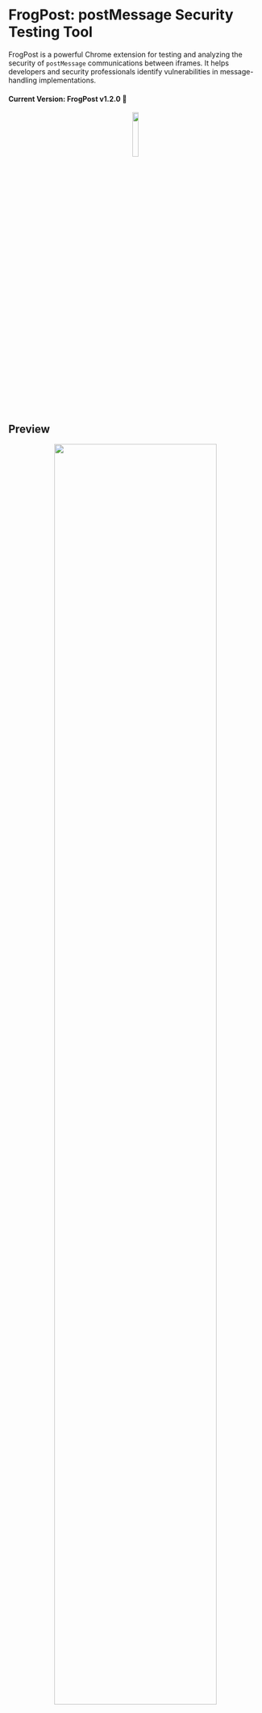 # FrogPost: postMessage Security Testing Tool

FrogPost is a powerful Chrome extension for testing and analyzing the security of `postMessage` communications between iframes. It helps developers and security professionals identify vulnerabilities in message-handling implementations.

#### Current Version: FrogPost v1.2.0 🥳

<p align="center" width="100%">
    <img width="15%" src="frog-logo.png">
</p>

## Preview
<p align="center" width="100%">
    <img width="80%" src="FrogPost_final.gif">
</p>

---

## ⚠️ Security Disclaimer

Use FrogPost **ethically and legally** — only test applications you own or have permission to assess. Unauthorized testing may violate laws.

---

## 🚀 Key Features

- Live monitor of cross-origin `postMessage` traffic
- Automatic detection and analysis of message handlers
- Static and runtime analysis for DOM-based vulnerabilities
- Identification of missing origin checks and unsafe sinks
- Targeted fuzzing of insecure handlers
- Detailed security reports with payload suggestions

---

## 📌 Usage Highlights

1. **Observe**: Load any site with iframes. FrogPost captures `postMessage` exchanges.
2. **Analyze**: Click ▶ to begin handler analysis. Static fallback analysis is applied if runtime fails.
3. **Trace**: Use ✨ to trace data flows, detect DOM sinks, and generate security payloads.
4. **Fuzz**: Launch 🚀 to test vulnerable endpoints using crafted fuzzing payloads.

---

## 🧠 Dashboard at a Glance

### 🎯 Per-Iframe Controls

- **▶ Play** – Start handler detection and capture
- **✨ Trace** – Static sink and flow analysis
- **📋 Report** – Show results & Insights
- **🚀 Launch** – Begin fuzzing vulnerable handlers

### 🛠️ General Controls

- **Check All** – Analyze all endpoints
- **Clear Messages** – Reset state and logs
- **Export** – Download captured messages
- **Refresh** – Manually update messages
- **Debug Toggle** – Verbose logging in console

### 💬 Message Controls

- **→ Send to Origin** – Replay to sender
- **→ Send to Destination** – Replay to receiver

---

## 📊 Panels

- **Hosts Panel** – Shows the main page and iframe connections
- **Messages Panel** – Intercepted `postMessage` traffic
- **Security Report** – DOM XSS and origin check findings

---

## 📥 Installation Guide for macOS

### Option 1 (Recommended): Install the Chrome Extension via `setup.sh`

1. Clone the repository:

    ```
    git clone https://github.com/thisis0xczar/FrogPost.git
    ```

2. Load the extension in Chrome.

3. `cd` to the repo folder:

    ```
    cd FrogPost
    ```

4. Make `setup.sh` executable and run it:

    ```
    chmod +x setup.sh; ./setup.sh
    ```

### Option 2: Install the Chrome Extension manually

1. Clone the repository:

    ```
    git clone https://github.com/thisis0xczar/FrogPost.git
    ```

2. Go to `chrome://extensions/` in Chrome

3. Enable **Developer mode**

4. Click **Load unpacked** and select the FrogPost directory

5. Extension should appear in Chrome

---

### Step 2: Set Up the Native Messaging Host

1. Create required directories:

    ```
    mkdir -p ~/Library/Application\ Support/NodeServerStarter
    mkdir -p ~/Library/Application\ Support/Google/Chrome/NativeMessagingHosts
    ```

2. Copy your Chrome Extension ID and update `com.nodeserver.starter.json`:

    ```
    sed -i '' 's/\abcdefghijklmnopabcdefghijklmnop/<your-extension-id>/g' com.nodeserver.starter.json
    ```

3. Verify `allowed_origins` includes:

    ```
    "chrome-extension://<your-extension-id>/"
    ```

4. In `server.js`, set:

    ```js
    const rootDir = '/Path/To/extension/folder';
    ```

5. In `start_server.sh`, set:

    ```bash
    SERVER_JS="/Users/[USER_NAME]/Library/Application Support/NodeServerStarter/server.js"
    LOG_FILE="/Users/[USER_NAME]/Library/Application Support/NodeServerStarter/node-finder.log
    ```

6. Copy files to system paths:

    ```bash
    cp /path/to/FrogPost/server.js ~/Library/Application\ Support/NodeServerStarter/
    cp /path/to/FrogPost/start_server.sh ~/Library/Application\ Support/NodeServerStarter/
    cp /path/to/FrogPost/com.nodeserver.starter.json ~/Library/Application\ Support/Google/Chrome/NativeMessagingHosts/
    ```

7. Confirm the JSON file is configured correctly:

    ```
    cat ~/Library/Application\ Support/Google/Chrome/NativeMessagingHosts/com.nodeserver.starter.json
    ```

8. Install Node dependencies:

    ```
    cd ~/Library/Application\ Support/NodeServerStarter/
    npm install express cors body-parser
    ```

---

## 📥 Installation Guide for Windows

### Install the Chrome Extension via `Windows/setup.ps1`

1. Clone the repository:

    ```
    git clone https://github.com/thisis0xczar/FrogPost.git
    ```

2. Load the extension in Chrome.

3. `cd` to the repo folder:

    ```
    cd FrogPost
    ```

4. Run the setup script in PowerShell:

    ```
    powershell.exe -File Windows/setup.ps1
    ```
---

## 🧪 Troubleshooting

- **Could not connect to fuzzer server**: Recheck file paths
- **Permission issues**: Run `chmod 755` on all scripts
- **Node not found**: Ensure it's installed and available in your `$PATH`
- **Extension not loading**: Use Chrome dev tools or reload

---

## 📅 Roadmap (TODO)

- [x] Passive Listener Detection
- [x] Callback Integration Fix
- [x] XSS Payload Library
- [x] POC Builder
- [ ] AST Parsing for Generic Listeners

---

## 📄 License

FrogPost is licensed under the MIT License. See [LICENSE](LICENSE).

**Third-party libraries used:**

- **Acorn** (MIT License)
- **acorn-walk** (MIT License)

> © Marijn Haverbeke and contributors

See [`third_party_licenses.md`](third_party_licenses.md) for full license texts.

---

